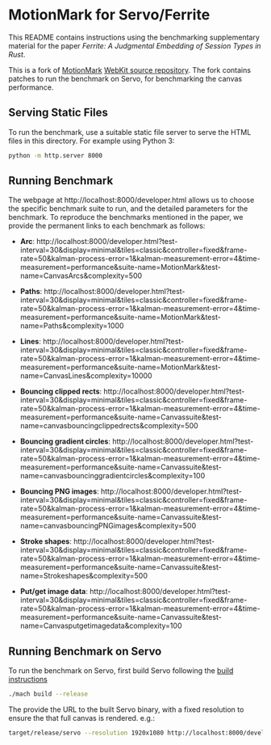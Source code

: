 # MotionMark for Servo/Ferrite

This README contains instructions using the benchmarking supplementary material
for the paper _Ferrite: A Judgmental Embedding of Session Types in Rust_.

This is a fork of [MotionMark](https://browserbench.org/MotionMark/)
[WebKit source repository](https://github.com/WebKit/WebKit/tree/e9e8c65749da0a64dacef1e9363f25ff22f3be4a/Websites/browserbench.org/MotionMark1.1).
The fork contains patches to run the benchmark on Servo, for benchmarking
the canvas performance.

## Serving Static Files

To run the benchmark, use a suitable static file server to serve
the HTML files in this directory. For example using Python 3:

```bash
python -m http.server 8000
```

## Running Benchmark

The webpage at http://localhost:8000/developer.html allows us to choose
the specific benchmark suite to run, and the detailed parameters for the
benchmark. To reproduce the benchmarks mentioned in the paper, we
provide the permanent links to each benchmark as follows:

  - **Arc**: http://localhost:8000/developer.html?test-interval=30&display=minimal&tiles=classic&controller=fixed&frame-rate=50&kalman-process-error=1&kalman-measurement-error=4&time-measurement=performance&suite-name=MotionMark&test-name=CanvasArcs&complexity=500

  - **Paths**: http://localhost:8000/developer.html?test-interval=30&display=minimal&tiles=classic&controller=fixed&frame-rate=50&kalman-process-error=1&kalman-measurement-error=4&time-measurement=performance&suite-name=MotionMark&test-name=Paths&complexity=1000

  - **Lines**: http://localhost:8000/developer.html?test-interval=30&display=minimal&tiles=classic&controller=fixed&frame-rate=50&kalman-process-error=1&kalman-measurement-error=4&time-measurement=performance&suite-name=MotionMark&test-name=CanvasLines&complexity=10000

  - **Bouncing clipped rects**: http://localhost:8000/developer.html?test-interval=30&display=minimal&tiles=classic&controller=fixed&frame-rate=50&kalman-process-error=1&kalman-measurement-error=4&time-measurement=performance&suite-name=Canvassuite&test-name=canvasbouncingclippedrects&complexity=500

  - **Bouncing gradient circles**: http://localhost:8000/developer.html?test-interval=30&display=minimal&tiles=classic&controller=fixed&frame-rate=50&kalman-process-error=1&kalman-measurement-error=4&time-measurement=performance&suite-name=Canvassuite&test-name=canvasbouncinggradientcircles&complexity=100

  - **Bouncing PNG images**: http://localhost:8000/developer.html?test-interval=30&display=minimal&tiles=classic&controller=fixed&frame-rate=50&kalman-process-error=1&kalman-measurement-error=4&time-measurement=performance&suite-name=Canvassuite&test-name=canvasbouncingPNGimages&complexity=500

  - **Stroke shapes**: http://localhost:8000/developer.html?test-interval=30&display=minimal&tiles=classic&controller=fixed&frame-rate=50&kalman-process-error=1&kalman-measurement-error=4&time-measurement=performance&suite-name=Canvassuite&test-name=Strokeshapes&complexity=500

  - **Put/get image data**: http://localhost:8000/developer.html?test-interval=30&display=minimal&tiles=classic&controller=fixed&frame-rate=50&kalman-process-error=1&kalman-measurement-error=4&time-measurement=performance&suite-name=Canvassuite&test-name=Canvasputgetimagedata&complexity=100

## Running Benchmark on Servo

To run the benchmark on Servo, first build Servo following the
[build instructions](https://github.com/servo/servo#setting-up-your-environment)

```bash
./mach build --release
```

The provide the URL to the built Servo binary, with a fixed resolution
to ensure the that full canvas is rendered. e.g.:

```bash
target/release/servo --resolution 1920x1080 http://localhost:8000/developer.html
```
